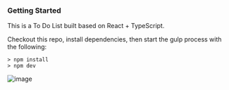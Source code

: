 ### Getting Started
This is a To Do List built based on React + TypeScript.


Checkout this repo, install dependencies, then start the gulp process with the following:
```
> npm install
> npm dev
```
![image](https://github.com/johnnyhsu1106/react-todo-list/assets/18588513/cf196fee-c97d-40bf-ade9-82bf9d913de1)

